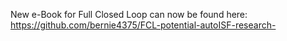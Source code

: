 New e-Book for Full Closed Loop can now be found here:
https://github.com/bernie4375/FCL-potential-autoISF-research-

